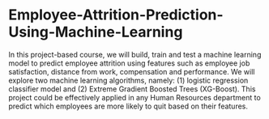# Employee-Attrition-Prediction-Using-Machine-Learning
In this project-based course, we will build, train and test a machine learning model to predict employee attrition using features such as employee job satisfaction, distance from work, compensation and performance. We will explore two machine learning algorithms, namely: (1) logistic regression classifier model and (2) Extreme Gradient Boosted Trees (XG-Boost). This project could be effectively applied in any Human Resources department to predict which employees are more likely to quit based on their features.
